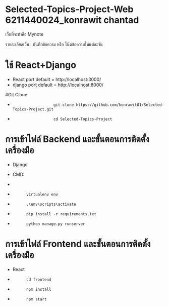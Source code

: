 # Selected-Topics-Project-Web 6211440024_konrawit chantad

เว็บที่จะทำคือ Mynote

รายละเอียดเว็บ : บันทึกข้อความ หรือ โน๊ตข้อความในแต่ละวัน

# ใช้ React+Django
* React port default = http://localhost:3000/
* django port default = http://localhost:8000/

#Git Clone:

*
                        git clone https://github.com/konrawit01/Selected-Topics-Project.git
*
                        cd Selected-Topics-Project
            
# การเข้าไฟล์ Backend และขั้นตอนการติดตั้งเครื่องมือ

* Django

* CMD:
*

*
            virtualenv env
*
            .\env\scripts\activate
* 
            pip install -r requirements.txt

* 
            python manage.py runserver

# การเข้าไฟล์ Frontend และขั้นตอนการติดตั้งเครื่องมือ

* React

*           cd frontend
* 
            npm install 
* 
            npm start


